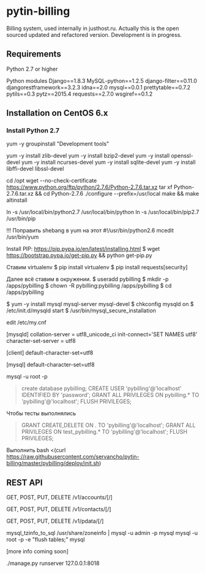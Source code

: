 # pytin-billing

Billing system, used internally in justhost.ru. Actually this is the open sourced updated and refactored version.
Development is in progress.

## Requirements

Python 2.7 or higher

Python modules
Django==1.8.3
MySQL-python==1.2.5
django-filter==0.11.0
djangorestframework==3.2.3
idna==2.0
mysql==0.0.1
prettytable==0.7.2
pytils==0.3
pytz==2015.4
requests==2.7.0
wsgiref==0.1.2


## Installation on CentOS 6.x

### Install Python 2.7

yum -y groupinstall "Development tools"

yum -y install zlib-devel
yum -y install bzip2-devel
yum -y install openssl-devel
yum -y install ncurses-devel
yum -y install sqlite-devel
yum -y install libffi-devel libssl-devel

cd /opt
wget --no-check-certificate https://www.python.org/ftp/python/2.7.6/Python-2.7.6.tar.xz
tar xf Python-2.7.6.tar.xz && cd Python-2.7.6
./configure --prefix=/usr/local
make && make altinstall

ln -s /usr/local/bin/python2.7 /usr/local/bin/python
ln -s /usr/local/bin/pip2.7 /usr/bin/pip

!!! Поправить shebang в yum на этот #!/usr/bin/python2.6 
mcedit /usr/bin/yum

Install PIP: https://pip.pypa.io/en/latest/installing.html
$ wget https://bootstrap.pypa.io/get-pip.py && python get-pip.py

Ставим virtualenv
$ pip install virtualenv
$ pip install requests[security]

Далее всё ставим в окружении.
$ useradd pybilling
$ mkdir -p /apps/pybilling
$ chown -R pybilling:pybilling /apps/pybilling
$ cd /apps/pybilling

$ yum -y install mysql mysql-server mysql-devel
$ chkconfig mysqld on
$ /etc/init.d/mysqld start
$ /usr/bin/mysql_secure_installation

edit /etc/my.cnf

[mysqld]
collation-server = utf8_unicode_ci
init-connect='SET NAMES utf8'
character-set-server = utf8

[client]
default-character-set=utf8

[mysql]
default-character-set=utf8


mysql -u root -p
> create database pybilling;
> CREATE USER 'pybilling'@'localhost' IDENTIFIED BY 'password';
> GRANT ALL PRIVILEGES ON pybilling.* TO 'pybilling'@'localhost';
> FLUSH PRIVILEGES;

Чтобы тесты выполнялись
> GRANT CREATE,DELETE ON *.* TO 'pybilling'@'localhost';
> GRANT ALL PRIVILEGES ON test_pybilling.* TO 'pybilling'@'localhost';
> FLUSH PRIVILEGES;

Выполнить 
bash <(curl https://raw.githubusercontent.com/servancho/pytin-billing/master/pybilling/deploy/init.sh)


## REST API

GET, POST, PUT, DELETE
/v1/accounts/[<id>/]

GET, POST, PUT, DELETE
/v1/contacts/[<id>/]

GET, POST, PUT, DELETE
/v1/pdata/[<id>/]

mysql_tzinfo_to_sql /usr/share/zoneinfo | mysql -u admin -p mysql
mysql -u root -p -e "flush tables;" mysql

[more info coming soon]

./manage.py runserver 127.0.0.1:8018
